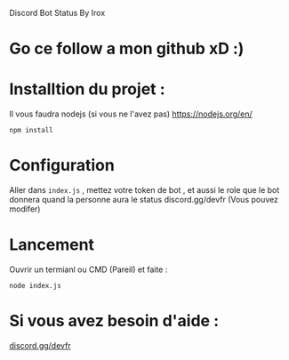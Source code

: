 Discord Bot Status By Irox

# Go ce follow a mon github xD :)

# Installtion du projet :
Il vous faudra nodejs (si vous ne l'avez pas) https://nodejs.org/en/
```
npm install
```

# Configuration
Aller dans `index.js` , mettez votre token de bot , et aussi le role que le bot donnera quand la personne aura le status discord.gg/devfr (Vous pouvez modifer)

# Lancement
Ouvrir un termianl ou CMD (Pareil) et faite : 
```
node index.js
```

# Si vous avez besoin d'aide :
[discord.gg/devfr](https://discord.gg/devfr)